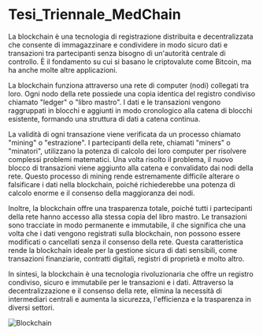 # Tesi_Triennale_MedChain

La blockchain è una tecnologia di registrazione distribuita e decentralizzata che consente di immagazzinare e condividere in modo sicuro dati e transazioni tra partecipanti senza bisogno di un'autorità centrale di controllo. È il fondamento su cui si basano le criptovalute come Bitcoin, ma ha anche molte altre applicazioni.

La blockchain funziona attraverso una rete di computer (nodi) collegati tra loro. Ogni nodo della rete possiede una copia identica del registro condiviso chiamato "ledger" o "libro mastro". I dati e le transazioni vengono raggruppati in blocchi e aggiunti in modo cronologico alla catena di blocchi esistente, formando una struttura di dati a catena continua.

La validità di ogni transazione viene verificata da un processo chiamato "mining" o "estrazione". I partecipanti della rete, chiamati "miners" o "minatori", utilizzano la potenza di calcolo dei loro computer per risolvere complessi problemi matematici. Una volta risolto il problema, il nuovo blocco di transazioni viene aggiunto alla catena e convalidato dai nodi della rete. Questo processo di mining rende estremamente difficile alterare o falsificare i dati nella blockchain, poiché richiederebbe una potenza di calcolo enorme e il consenso della maggioranza dei nodi.

Inoltre, la blockchain offre una trasparenza totale, poiché tutti i partecipanti della rete hanno accesso alla stessa copia del libro mastro. Le transazioni sono tracciate in modo permanente e immutabile, il che significa che una volta che i dati vengono registrati sulla blockchain, non possono essere modificati o cancellati senza il consenso della rete. Questa caratteristica rende la blockchain ideale per la gestione sicura di dati sensibili, come transazioni finanziarie, contratti digitali, registri di proprietà e molto altro.

In sintesi, la blockchain è una tecnologia rivoluzionaria che offre un registro condiviso, sicuro e immutabile per le transazioni e i dati. Attraverso la decentralizzazione e il consenso della rete, elimina la necessità di intermediari centrali e aumenta la sicurezza, l'efficienza e la trasparenza in diversi settori.

![Blockchain](https://unsplash.com/it/foto/R2HtYWs5-QA)

